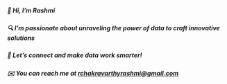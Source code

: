 
##### 👋 Hi, I’m Rashmi
##### 🔍 I'm passionate about unraveling the power of data to craft innovative solutions
##### 💬 Let’s connect and make data work smarter!
##### ✉️ You can reach me at rchakravarthyrashmi@gmail.com 


<!--
**rash-rc/rash-rc** is a ✨ _special_ ✨ repository because its `README.md` (this file) appears on your GitHub profile.

Here are some ideas to get you started:

- 🔭 I’m currently working on ...
- 🌱 I’m currently learning ...
- 👯 I’m looking to collaborate on ...
- 🤔 I’m looking for help with ...
- 💬 Ask me about ...
- 📫 How to reach me: ...
- 😄 Pronouns: ...
- ⚡ Fun fact: ...
-->
